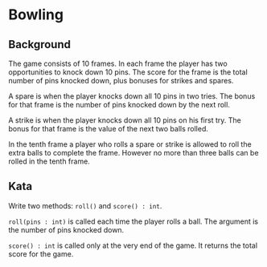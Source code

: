 # Bowling

## Background
The game consists of 10 frames. In each frame the player has two opportunities to knock down 10 pins.  The score for the frame is the total number of pins knocked down, plus bonuses for strikes and spares.

A spare is when the player knocks down all 10 pins in two tries. The bonus for that frame is the number of pins knocked down by the next roll.

A strike is when the player knocks down all 10 pins on his first try. The bonus for that frame is the value of the next two balls rolled.

In the tenth frame a player who rolls a spare or strike is allowed to roll the extra balls to complete the frame. However no more than three balls can be rolled in the tenth frame.

## Kata
Write two methods: `roll()` and `score() : int`.

`roll(pins : int)` is called each time the player rolls a ball. The argument is the number of pins knocked down.

`score() : int` is called only at the very end of the game. It returns the total score for the game.